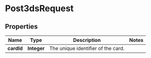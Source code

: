 

# Post3dsRequest


## Properties

| Name | Type | Description | Notes |
|------------ | ------------- | ------------- | -------------|
|**cardId** | **Integer** | The unique identifier of the card. |  |



